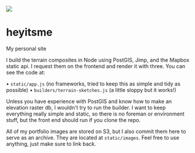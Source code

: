 ![](https://photos-4.dropbox.com/t/2/AAAKn2lEn48qjV4Q3VO1lM0R2ebgr3QluCE34TyfAmEmSA/12/642069079/png/32x32/3/1505264400/0/2/personal_site.png/EP3P7JsFGCYgAigC/GBM8-G46VXgcGkkRjJfeBqTig-B3WKKgfKl_27gCvVM?dl=0&size=2048x1536&size_mode=3)

# heyitsme
My personal site

I build the terrain composites in Node using PostGIS, Jimp, and the Mapbox static api. I request them on the frontend and render it with three. You can see the code at:

• `static/app.js` (no frameworks, tried to keep this as simple and tidy as possible)
• `builders/terrain-sketches.js` (a little sloppy but it works!)

Unless you have experience with PostGIS and know how to make an elevation raster db, I wouldn't try to run the builder. I want to keep everything really simple and static, so there is no foreman or environment stuff, but the front end should run if you clone the repo.

All of my portfolio images are stored on S3, but I also commit them here to serve as an archive. They are located at `static/images`. Feel free to use anything, just make sure to link back.
